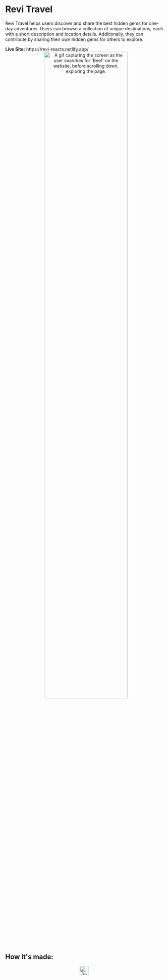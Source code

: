 <div id="header">
  <h1> Revi Travel</h1>
  <p> Revi Travel helps users discover and share the best hidden gems for one-day adventures. Users can browse a collection of unique destinations, each with a short description and location details. Additionally, they can contribute by sharing their own hidden gems for others to explore. </p>
  <span font-size="1.55rem"><strong>Live Site:</strong></span><span> https://revi-reacts.netlify.app/</span>
</div>
<div align="center">&nbsp;
   <img src="https://github.com/user-attachments/assets/8d27edc1-2a4f-4503-8c6b-9bf58202e9ce" alt="A gif capturing the screen as the user searches for 'Beef' on the website, before scrolling down, exploring the page." width="72.5%"/>
</div>
<h2>How it's made:</h2>
  <div align="center">
    <img src="https://img.shields.io/badge/reactjs-838485?style=for-the-badge&logo=reactjs&logoColor=%23E34F26.svg" "" alt="ReactJS Logo" height="27.5"/>&nbsp;
  </div>

  
